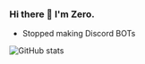 ### Hi there 👋 I'm Zero.

- Stopped making Discord BOTs

![GitHub stats](https://github-readme-stats.vercel.app/api?username=Zeroo000&show_icons=true&count_private=true)  
